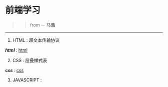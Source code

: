 # 前端学习

>> from -- **马浩**

*** 

1. HTML : 超文本传输协议

***html*** : [html](/1.HTML/html.md/ "超文本传输协议")

2. CSS : 层叠样式表

***css*** : [css](/2.css/css.md/ "层叠样式表" )

3. JAVASCRIPT : 